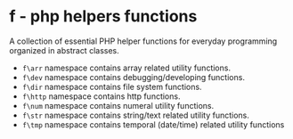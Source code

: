 f - php helpers functions
======

A collection of essential PHP helper functions for everyday programming organized in 
abstract classes.   

- `f\arr`  namespace contains array related utility functions.
- `f\dev`  namespace contains debugging/developing functions.
- `f\dir`  namespace contains file system functions.
- `f\http` namespace contains http functions.
- `f\num`  namespace contains numeral utility functions.
- `f\str`  namespace contains string/text related utility functions.
- `f\tmp`  namespace contains temporal (date/time) related utility functions